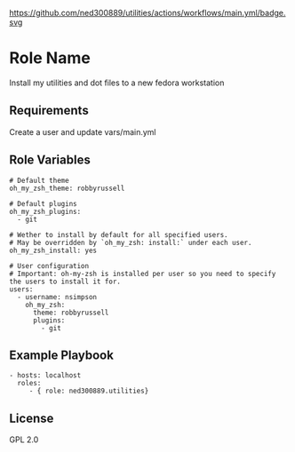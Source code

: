 https://github.com/ned300889/utilities/actions/workflows/main.yml/badge.svg

Role Name
=========

Install my utilities and dot files to a new fedora workstation

Requirements
------------

Create a user and update vars/main.yml

Role Variables
--------------


    # Default theme
    oh_my_zsh_theme: robbyrussell

    # Default plugins
    oh_my_zsh_plugins:
      - git

    # Wether to install by default for all specified users.
    # May be overridden by `oh_my_zsh: install:` under each user.
    oh_my_zsh_install: yes

    # User configuration
    # Important: oh-my-zsh is installed per user so you need to specify the users to install it for.
    users:
      - username: nsimpson
        oh_my_zsh:
          theme: robbyrussell
          plugins:
            - git


Example Playbook
----------------

    - hosts: localhost
      roles:
         - { role: ned300889.utilities}

License
-------

GPL 2.0

